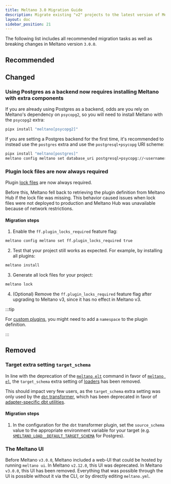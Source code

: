 ```yaml
---
title: Meltano 3.0 Migration Guide
description: Migrate existing "v2" projects to the latest version of Meltano
layout: doc
sidebar_position: 21
---
```


The following list includes all recommended migration tasks as well as breaking changes in Meltano version `3.0.0`.

## Recommended

## Changed

### Using Postgres as a backend now requires installing Meltano with extra components

If you are already using Postgres as a backend, odds are you rely on Meltano's dependency on `psycopg2`, so you will need to install Meltano with the `psycopg2` extra:

```bash
pipx install "meltano[psycopg2]"
```

If you are setting a Postgres backend for the first time, it's recommended to instead use the `postgres` extra and use the `postgresql+psycopg` URI scheme:

```bash
pipx install "meltano[postgres]"
meltano config meltano set database_uri postgresql+psycopg://<username>:<password>@<host>:<port>/<database>
```

### Plugin lock files are now always required

Plugin [lock files](/concepts/plugins#lock-artifacts) are now always required.

Before this, Meltano fell back to retrieving the plugin definition from Meltano Hub if the lock file was missing. This behavior caused issues when lock files were not deployed to production and Meltano Hub was unavailable because of network restrictions.

#### Migration steps

1. Enable the `ff.plugin_locks_required` feature flag:

```bash
meltano config meltano set ff.plugin_locks_required true
```

2. Test that your project still works as expected. For example, by installing all plugins:

```bash
meltano install
```

3. Generate all lock files for your project:

```bash
meltano lock
```

4. (Optional) Remove the `ff.plugin_locks_required` feature flag after upgrading to Meltano v3, since it has no effect in Meltano v3.

:::tip
<p>For <a href="/guide/plugin-management/#custom-plugins">custom plugins</a>, you might need to add a <code>namespace</code> to the plugin definition.</p>
:::

## Removed

### Target extra setting `target_schema`

In line with the deprecation of the [`meltano elt`](/reference/command-line-interface#elt) command in favor of [`meltano el`](/reference/command-line-interface#el), the `target_schema` extra setting of [loaders](/concepts/plugins#loaders) has been removed.

This should impact very few users, as the `target_schema` extra setting was only used by the [`dbt` transformer](/concepts/plugins#transformers), which has been deprecated in favor of [adapter-specific dbt utilities](/guide/migrate-an-existing-dbt-project/#add-dbt-transformer).

#### Migration steps

1. In the configuration for the `dbt` transformer plugin, set the `source_schema` value to the appropriate environment variable for your target (e.g. [`$MELTANO_LOAD__DEFAULT_TARGET_SCHEMA`](https://hub.meltano.com/loaders/target-postgres#default_target_schema-setting) for Postgres).

### The Meltano UI

Before Meltano `v3.0.0`, Meltano included a web-UI that could be hosted by running `meltano ui`. In Meltano `v2.12.0`, this UI was deprecated. In Meltano `v3.0.0`, this UI has been removed. Everything that was possible through the UI is possible without it via the CLI, or by directly editing `meltano.yml`.
